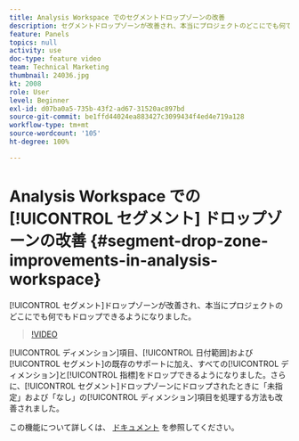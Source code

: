 ```yaml
---
title: Analysis Workspace でのセグメントドロップゾーンの改善
description: セグメントドロップゾーンが改善され、本当にプロジェクトのどこにでも何でもドロップできるようになりました。
feature: Panels
topics: null
activity: use
doc-type: feature video
team: Technical Marketing
thumbnail: 24036.jpg
kt: 2008
role: User
level: Beginner
exl-id: d07ba0a5-735b-43f2-ad67-31520ac897bd
source-git-commit: be1ffd44024ea883427c3099434f4ed4e719a128
workflow-type: tm+mt
source-wordcount: '105'
ht-degree: 100%

---
```


# Analysis Workspace での [!UICONTROL セグメント] ドロップゾーンの改善 {#segment-drop-zone-improvements-in-analysis-workspace}

[!UICONTROL セグメント]ドロップゾーンが改善され、本当にプロジェクトのどこにでも何でもドロップできるようになりました。

>[!VIDEO](https://video.tv.adobe.com/v/24036/?quality=12)

[!UICONTROL ディメンション]項目、[!UICONTROL 日付範囲]および[!UICONTROL セグメント]の既存のサポートに加え、すべての[!UICONTROL ディメンション]と[!UICONTROL 指標]をドロップできるようになりました。さらに、[!UICONTROL セグメント]ドロップゾーンにドロップされたときに「未指定」および「なし」の[!UICONTROL ディメンション]項目を処理する方法も改善されました。

この機能について詳しくは、 [ドキュメント](https://experienceleague.adobe.com/docs/analytics/analyze/analysis-workspace/components/t-freeform-project-segment.html?lang=ja) を参照してください。
